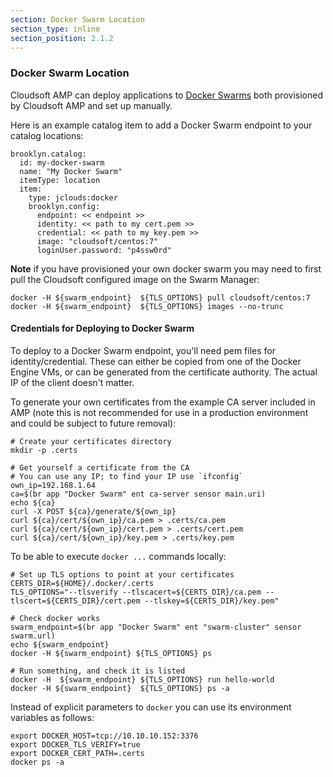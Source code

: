```yaml
---
section: Docker Swarm Location
section_type: inline
section_position: 2.1.2
---
```


### Docker Swarm Location

Cloudsoft AMP can deploy applications to [Docker Swarms](https://www.docker.com/products/docker-swarm) both provisioned by Cloudsoft AMP and set up manually.

Here is an example catalog item to add a Docker Swarm endpoint to your catalog locations:

    brooklyn.catalog:
      id: my-docker-swarm
      name: "My Docker Swarm"
      itemType: location
      item:
        type: jclouds:docker
        brooklyn.config:
          endpoint: << endpoint >>
          identity: << path to my cert.pem >>
          credential: << path to my key.pem >>
          image: "cloudsoft/centos:7"
          loginUser.password: "p4ssw0rd"

**Note** if you have provisioned your own docker swarm you may need to first pull the Cloudsoft configured image on the Swarm Manager:

    docker -H ${swarm_endpoint}  ${TLS_OPTIONS} pull cloudsoft/centos:7
    docker -H ${swarm_endpoint}  ${TLS_OPTIONS} images --no-trunc

#### Credentials for Deploying to Docker Swarm

To deploy to a Docker Swarm endpoint, you'll need pem files for identity/credential. These can
either be copied from one of the Docker Engine VMs, or can be generated from the certificate 
authority. The actual IP of the client doesn't matter. 

To generate your own certificates from the example CA server included in AMP (note this is not recommended for use in a production environment
 and could be subject to future removal):

    # Create your certificates directory
    mkdir -p .certs

    # Get yourself a certificate from the CA
    # You can use any IP; to find your IP use `ifconfig`
    own_ip=192.168.1.64
    ca=$(br app "Docker Swarm" ent ca-server sensor main.uri)
    echo ${ca}
    curl -X POST ${ca}/generate/${own_ip}
    curl ${ca}/cert/${own_ip}/ca.pem > .certs/ca.pem
    curl ${ca}/cert/${own_ip}/cert.pem > .certs/cert.pem
    curl ${ca}/cert/${own_ip}/key.pem > .certs/key.pem

To be able to execute `docker ...` commands locally:

    # Set up TLS options to point at your certificates
    CERTS_DIR=${HOME}/.docker/.certs
    TLS_OPTIONS="--tlsverify --tlscacert=${CERTS_DIR}/ca.pem --tlscert=${CERTS_DIR}/cert.pem --tlskey=${CERTS_DIR}/key.pem"

    # Check docker works
    swarm_endpoint=$(br app "Docker Swarm" ent "swarm-cluster" sensor swarm.url)
    echo ${swarm_endpoint}
    docker -H ${swarm_endpoint} ${TLS_OPTIONS} ps

    # Run something, and check it is listed
    docker -H  ${swarm_endpoint} ${TLS_OPTIONS} run hello-world
    docker -H ${swarm_endpoint}  ${TLS_OPTIONS} ps -a

Instead of explicit parameters to `docker` you can use its environment variables as follows:

    export DOCKER_HOST=tcp://10.10.10.152:3376
    export DOCKER_TLS_VERIFY=true
    export DOCKER_CERT_PATH=.certs
    docker ps -a